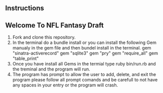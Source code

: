 ## Instructions
## Welcome To NFL Fantasy Draft

1. Fork and clone this repository.
2. In the terminal do a bundle install or you can install the following Gem manualy in the gem file and then bundel install in the terminal.
gem "sinatra-activerecord"
gem "sqlite3"
gem "pry"
gem "require_all"
gem "table_print"
3. Once you have install all Gems in the termial type ruby bin/run.rb and the treminal and the program will run.
4. The program has prompt to allow the user to add, delete, and exit the program please follow all prompt comands and be carefull to not have any spaces in your entry or the program will crash.




